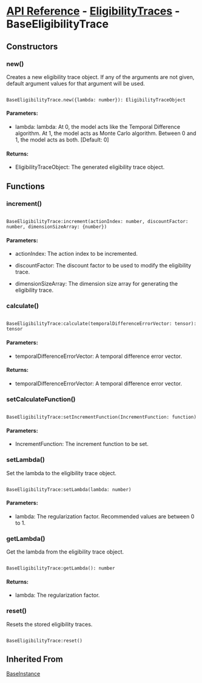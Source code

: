 # [API Reference](../../API.md) - [EligibilityTraces](../EligibilityTraces.md) - BaseEligibilityTrace

## Constructors

### new()

Creates a new eligibility trace object. If any of the arguments are not given, default argument values for that argument will be used.

```

BaseEligibilityTrace.new({lambda: number}): EligibilityTraceObject

```

#### Parameters:

* lambda: lambda: At 0, the model acts like the Temporal Difference algorithm. At 1, the model acts as Monte Carlo algorithm. Between 0 and 1, the model acts as both. [Default: 0]

#### Returns:

* EligibilityTraceObject: The generated eligibility trace object.

## Functions

### increment()

```

BaseEligibilityTrace:increment(actionIndex: number, discountFactor: number, dimensionSizeArray: {number})

```

#### Parameters:

* actionIndex: The action index to be incremented.

* discountFactor: The discount factor to be used to modify the eligibility trace.

* dimensionSizeArray: The dimension size array for generating the eligibility trace.

### calculate()

```

BaseEligibilityTrace:calculate(temporalDifferenceErrorVector: tensor): tensor

```

#### Parameters:

* temporalDifferenceErrorVector: A temporal difference error vector.

#### Returns:

* temporalDifferenceErrorVector: A temporal difference error vector.

### setCalculateFunction()

```

BaseEligibilityTrace:setIncrementFunction(IncrementFunction: function)

```

#### Parameters:

* IncrementFunction: The increment function to be set.

### setLambda()

Set the lambda to the eligibility trace object.

```

BaseEligibilityTrace:setLambda(lambda: number)

```

#### Parameters:

* lambda: The regularization factor. Recommended values are between 0 to 1.

### getLambda()

Get the lambda from the eligibility trace object.

```

BaseEligibilityTrace:getLambda(): number

```

#### Returns:

* lambda: The regularization factor.

### reset()

Resets the stored eligibility traces.

```

BaseEligibilityTrace:reset()

```

## Inherited From

[BaseInstance](../Cores/BaseInstance.md)
